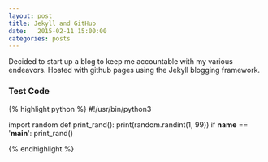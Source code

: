 ```yaml
---
layout: post
title: Jekyll and GitHub
date:   2015-02-11 15:00:00
categories: posts
---
```


Decided to start up a blog to keep me accountable with my various endeavors. Hosted with github pages using the Jekyll blogging framework. 


### Test Code
{% highlight python %}
#!/usr/bin/python3 

import random
def print_rand():
    print(random.randint(1, 99))
if __name__ == '__main__':
    print_rand()

{% endhighlight %}
